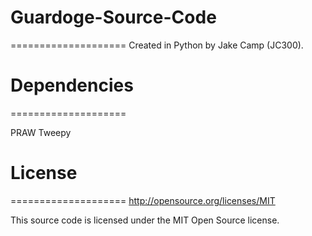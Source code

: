 # Guardoge-Source-Code
====================
Created in Python by Jake Camp (JC300).


# Dependencies
====================

PRAW
Tweepy

# License
====================
http://opensource.org/licenses/MIT

This source code is licensed under the MIT Open Source license.
